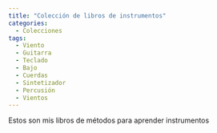 ```yaml
---
title: "Colección de libros de instrumentos"
categories:
  - Colecciones
tags:
  - Viento
  - Guitarra
  - Teclado
  - Bajo
  - Cuerdas
  - Sintetizador
  - Percusión
  - Vientos
---
```


Estos son mis libros de métodos para aprender instrumentos
